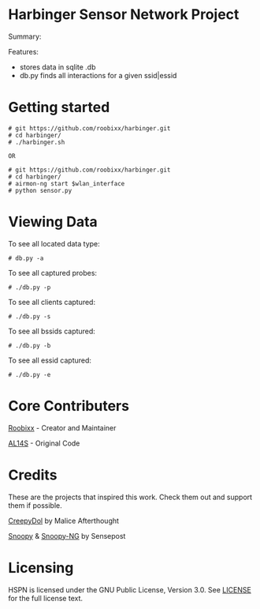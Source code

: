 # Harbinger Sensor Network Project


Summary:


Features:
   - stores data in sqlite .db
   - db.py finds all interactions for a given ssid|essid

Getting started
===============
```
# git https://github.com/roobixx/harbinger.git
# cd harbinger/
# ./harbinger.sh

OR

# git https://github.com/roobixx/harbinger.git
# cd harbinger/
# airmon-ng start $wlan_interface
# python sensor.py
```
Viewing Data
============
To see all located data type:
```
# db.py -a 
```
To see all captured probes:
```
# ./db.py -p
```
To see all clients captured:
```
# ./db.py -s
```
To see all bssids captured:
```
# ./db.py -b
```
To see all essid captured:
```
# ./db.py -e
```
Core Contributers
=================

[Roobixx](https://github.com/roobixx) - Creator and Maintainer

[AL14S](https://twitter.com/al14s) - Original Code

Credits
=======
These are the projects that inspired this work. Check them out and support them if possible.

[CreepyDol](https://media.blackhat.com/us-13/US-13-OConnor-CreepyDOL-Cheap-Distributed-Stalking-Slides.pdf) by Malice Afterthought

[Snoopy](https://github.com/sensepost/snoopy-ng) & [Snoopy-NG](https://github.com/sensepost/Snoopy) by Sensepost

Licensing
=========
HSPN is licensed under the GNU Public License, Version 3.0. See
[LICENSE](https://github.com/docker/docker/blob/master/LICENSE) for the full
license text.


